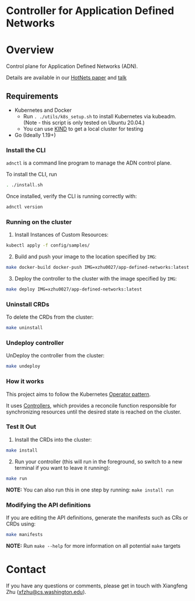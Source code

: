 # Controller for Application Defined Networks

# Overview

Control plane for Application Defined Networks (ADN).

Details are available in our [HotNets paper](https://xzhu27.me/papers/adn-hotnets2023.pdf) and [talk](https://www.youtube.com/watch?v=hJobLIq1Bmk)

## Requirements
- Kubernetes and Docker
  - Run `. ./utils/k8s_setup.sh` to install Kubernetes via kubeadm. (Note - this script is only tested on Ubuntu 20.04.)
  - You can use [KIND](https://sigs.k8s.io/kind) to get a local cluster for testing
- Go (Ideally 1.19+)

### Install the CLI

`adnctl` is a command line program to manage the ADN control plane.

To install the CLI, run
```bash
. ./install.sh
```

Once installed, verify the CLI is running correctly with:
```bash
adnctl version
```

### Running on the cluster
1. Install Instances of Custom Resources:

```sh
kubectl apply -f config/samples/
```

2. Build and push your image to the location specified by `IMG`:

```sh
make docker-build docker-push IMG=xzhu0027/app-defined-networks:latest
```

3. Deploy the controller to the cluster with the image specified by `IMG`:

```sh
make deploy IMG=xzhu0027/app-defined-networks:latest
```

### Uninstall CRDs
To delete the CRDs from the cluster:

```sh
make uninstall
```

### Undeploy controller
UnDeploy the controller from the cluster:

```sh
make undeploy
```

### How it works
This project aims to follow the Kubernetes [Operator pattern](https://kubernetes.io/docs/concepts/extend-kubernetes/operator/).

It uses [Controllers](https://kubernetes.io/docs/concepts/architecture/controller/),
which provides a reconcile function responsible for synchronizing resources until the desired state is reached on the cluster.

### Test It Out
1. Install the CRDs into the cluster:

```sh
make install
```

2. Run your controller (this will run in the foreground, so switch to a new terminal if you want to leave it running):

```sh
make run
```

**NOTE:** You can also run this in one step by running: `make install run`

### Modifying the API definitions
If you are editing the API definitions, generate the manifests such as CRs or CRDs using:

```sh
make manifests
```

**NOTE:** Run `make --help` for more information on all potential `make` targets

# Contact

If you have any questions or comments, please get in touch with Xiangfeng Zhu (xfzhu@cs.washington.edu).
